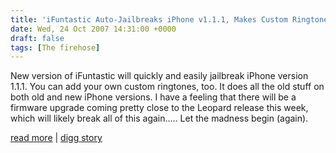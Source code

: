 ```yaml
---
title: 'iFuntastic Auto-Jailbreaks iPhone v1.1.1, Makes Custom Ringtones'
date: Wed, 24 Oct 2007 14:31:00 +0000
draft: false
tags: [The firehose]
---
```


New version of iFuntastic will quickly and easily jailbreak iPhone version 1.1.1. You can add your own custom ringtones, too. It does all the old stuff on both old and new iPhone versions. I have a feeling that there will be a firmware upgrade coming pretty close to the Leopard release this week, which will likely break all of this again..... Let the madness begin (again).  
  
[read more](http://www.iphonealley.com/ifuntastic/ifuntastic-auto-jailbreaks-iphone-v1-1-1-rocks-my-socks) | [digg story](http://digg.com/apple/iFuntastic_Auto_Jailbreaks_iPhone_v1_1_1_Makes_Custom_Ringtones)